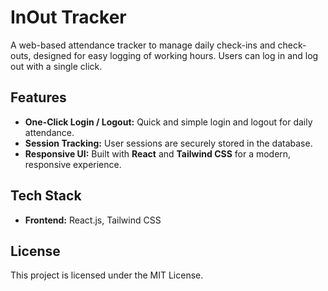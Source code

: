 # InOut Tracker

A web-based attendance tracker to manage daily check-ins and check-outs, designed for easy logging of working hours.
Users can log in and log out with a single click.

## Features

- **One-Click Login / Logout:** Quick and simple login and logout for daily attendance.
- **Session Tracking:** User sessions are securely stored in the database.
- **Responsive UI:** Built with **React** and **Tailwind CSS** for a modern, responsive experience.

## Tech Stack

- **Frontend:** React.js, Tailwind CSS

## License

This project is licensed under the MIT License.
